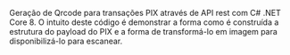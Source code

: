 Geração de Qrcode para transações PIX através de API rest com C# .NET Core 8.
O intuito deste código é demonstrar a forma como é construída a estrutura do payload do PIX e a forma de transformá-lo em imagem para disponibilizá-lo para escanear.
